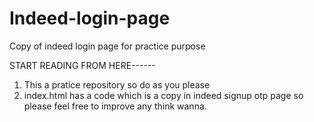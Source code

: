 # Indeed-login-page
Copy of indeed login page for practice purpose


START READING FROM HERE------

1. This a pratice repository so do as you please 
2. index.html has a code which is a copy in indeed signup otp page so please feel free to improve any think wanna.